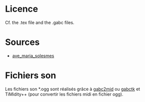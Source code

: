 # Licence

Cf. the .tex file and the .gabc files.

# Sources

- [ave_maria_solesmes](http://gregobase.selapa.net/chant.php?id=1860)

# Fichiers son

Les fichiers son *.ogg sont réalisés grâce à [gabc2mid](https://github.com/jperon/gabc2mid) ou [gabctk](https://github.com/jperon/gabctk) et TiMidity++ (pour convertir les fichiers midi en fichier ogg).
